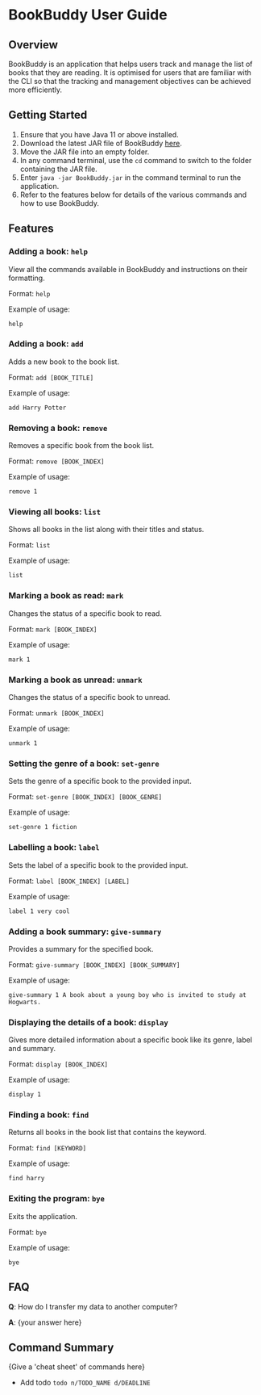 # BookBuddy User Guide

## Overview

BookBuddy is an application that helps users track and manage the list of books
that they are reading. It is optimised for users that are familiar with the CLI so that
the tracking and management objectives can be achieved more efficiently.

## Getting Started

1. Ensure that you have Java 11 or above installed.
2. Download the latest JAR file of BookBuddy [here](https://github.com/AY2324S2-CS2113-F15-4/tp/releases).
3. Move the JAR file into an empty folder.
4. In any command terminal, use the `cd` command to switch to the folder containing the JAR file.
5. Enter `java -jar BookBuddy.jar` in the command terminal to run the application.
6. Refer to the features below for details of the various commands and how to use BookBuddy.

## Features

### Adding a book: `help`
View all the commands available in BookBuddy and instructions on their formatting.

Format: `help`

Example of usage:

```
help
```

### Adding a book: `add`
Adds a new book to the book list.

Format: `add [BOOK_TITLE]`

Example of usage:

```
add Harry Potter
```

### Removing a book: `remove`
Removes a specific book from the book list.

Format: `remove [BOOK_INDEX]`

Example of usage:

```
remove 1
```

### Viewing all books: `list`
Shows all books in the list along with their titles and status.

Format: `list`

Example of usage:

```
list
```

### Marking a book as read: `mark`
Changes the status of a specific book to read.

Format: `mark [BOOK_INDEX]`

Example of usage:

```
mark 1
```

### Marking a book as unread: `unmark`
Changes the status of a specific book to unread.

Format: `unmark [BOOK_INDEX]`

Example of usage:

```
unmark 1
```

### Setting the genre of a book: `set-genre`

Sets the genre of a specific book to the provided input.

Format: `set-genre [BOOK_INDEX] [BOOK_GENRE]`

Example of usage:

```
set-genre 1 fiction
```

### Labelling a book: `label`

Sets the label of a specific book to the provided input.

Format: `label [BOOK_INDEX] [LABEL]`

Example of usage:

```
label 1 very cool
```

### Adding a book summary: `give-summary`
Provides a summary for the specified book.

Format: `give-summary [BOOK_INDEX] [BOOK_SUMMARY]`

Example of usage:

```
give-summary 1 A book about a young boy who is invited to study at Hogwarts.
```

### Displaying the details of a book: `display`
Gives more detailed information about a specific book like its genre, label and summary.

Format: `display [BOOK_INDEX]`

Example of usage:

```
display 1
```

### Finding a book: `find`
Returns all books in the book list that contains the keyword.

Format: `find [KEYWORD]`

Example of usage:

```
find harry
```

### Exiting the program: `bye`

Exits the application.

Format: `bye`

Example of usage:

```
bye
```

## FAQ

**Q**: How do I transfer my data to another computer? 

**A**: {your answer here}

## Command Summary

{Give a 'cheat sheet' of commands here}

* Add todo `todo n/TODO_NAME d/DEADLINE`
